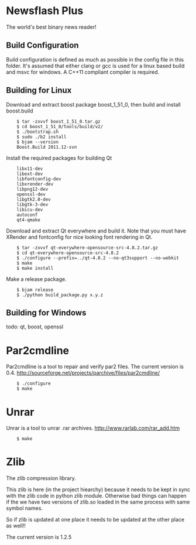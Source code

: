 Newsflash Plus
=========================

The world's best binary news reader!


Build Configuration
-------------------------

Build configuration is defined as much as possible in the config file in this folder.
It's assumed that either clang or gcc is used for a linux based build and msvc for windows.
A C++11 compliant compiler is required. 


Building for Linux
-------------------------

Download and extract boost package boost_1_51_0, then build and install boost.build

        $ tar -zxvvf boost_1_51_0.tar.gz
        $ cd boost_1_51_0/tools/build/v2/
        $ ./bootstrap.sh
        $ sudo ./b2 install
        $ bjam --version
        Boost.Build 2011.12-svn

Install the required packages for building Qt

        libx11-dev
        libext-dev
        libfontconfig-dev
        libxrender-dev
        libpng12-dev
        openssl-dev
        libgtk2.0-dev
        libgtk-3-dev
        libicu-dev
        autoconf
        qt4-qmake

Download and extract Qt everywhere and build it. Note that you must have XRender and fontconfig
for nice looking font rendering in Qt.

        $ tar -zxvvf qt-everywhere-opensource-src-4.8.2.tar.gz
        $ cd qt-everywhere-opensource-src-4.8.2
        $ ./configure --prefix=../qt-4.8.2 --no-qt3support --no-webkit
        $ make
        $ make install


Make a release package. 

        $ bjam release
        $ ./python build_package.py x.y.z


Building for Windows
----------------------------
todo: qt, boost, openssl


Par2cmdline
========================
Par2cmdline is a tool to repair and verify par2 files. The current version is 0.4.
http://sourceforge.net/projects/parchive/files/par2cmdline/

        $ ./configure
        $ make

Unrar
=========================
Unrar is a tool to unrar .rar archives. 
http://www.rarlab.com/rar_add.htm

        $ make
         

Zlib
========================
The zlib compression library.

This zlib is here (in the project hiearchy) because it needs to be kept in sync
with the zlib code in python zlib module. Otherwise bad things can happen if the we have
two versions of zlib.so loaded in the same process with same symbol names.

So if zlib is updated at one place it needs to be updated at the other place as well!!

The current version is 1.2.5

